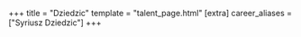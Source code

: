 +++
title = "Dziedzic"
template = "talent_page.html"
[extra]
career_aliases = ["Syriusz Dziedzic"]
+++
